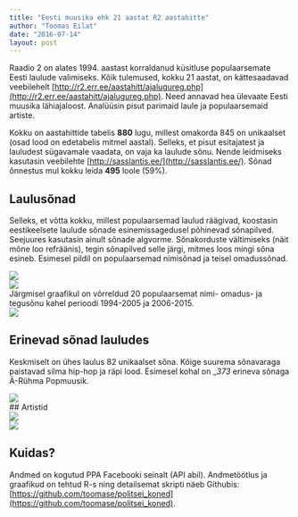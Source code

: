 ```yaml
---
title: "Eesti muusika ehk 21 aastat R2 aastahitte"
author: "Toomas Eilat"
date: "2016-07-14"
layout: post
---
```







Raadio 2 on alates 1994. aastast korraldanud küsitluse populaarsemate Eesti laulude valimiseks. Kõik tulemused, kokku 21 aastat, on kättesaadavad veebilehelt [http://r2.err.ee/aastahitt/ajalugureg.php](http://r2.err.ee/aastahitt/ajalugureg.php). Need annavad hea ülevaate Eesti muusika lähiajaloost. Analüüsin pisut parimaid laule ja populaarsemaid artiste.

Kokku on aastahittide tabelis __880__ lugu, millest omakorda 845 on unikaalset (osad lood on edetabelis mitmel aastal). Selleks, et pisut esitajatest ja lauludest sügavamale vaadata, on vaja ka laulude sõnu. Nende leidmiseks kasutasin veebilehte [http://sasslantis.ee/](http://sasslantis.ee/). Sõnad õnnestus mul kokku leida __495__ loole (59%).

## Laulusõnad
Selleks, et võtta kokku, millest populaarsemad laulud räägivad, koostasin eestikeelsete laulude sõnade esinemissagedusel põhinevad sõnapilved. Seejuures kasutasin ainult sõnade algvorme. Sõnakorduste vältimiseks (näit mõne loo refräänis), tegin sõnapilved selle järgi, mitmes loos mingi sõna esineb. Esimesel pildil on populaarsemad nimisõnad ja teisel omadussõnad.

<img src="{{ site.url }}/img/eesti-muusika-sonapilv_nimisonad-1.png" style="display: block; margin: auto;" />
<img src="{{ site.url }}/img/eesti-muusika-sonapilv_omadussonad-1.png" style="display: block; margin: auto;" />
Järgmisel graafikul on võrreldud 20 populaarsemat nimi- omadus- ja tegusõnu kahel perioodi 1994-2005 ja 2006-2015. 
<img src="{{ site.url }}/img/eesti-muusika-slopegraph-1.png" style="display: block; margin: auto;" />

## Erinevad sõnad lauludes
Keskmiselt on ühes laulus 82 unikaalset sõna. Kõige suurema sõnavaraga paistavad silma hip-hop ja räpi lood. Esimesel kohal on __373_ erineva sõnaga Ä-Rühma Popmuusik. 

<img src="{{ site.url }}/img/eesti-muusika-sonade_arv_laulus-1.png" style="display: block; margin: auto;" />
## Artistid 


<img src="{{ site.url }}/img/eesti-muusika-top_artistid-1.png" style="display: block; margin: auto;" />

<img src="{{ site.url }}/img/eesti-muusika-artistide_haalte_arv-1.png" style="display: block; margin: auto;" />


## Kuidas?
Andmed on kogutud PPA Facebooki seinalt (API abil). Andmetöötlus ja graafikud on tehtud R-s ning detailsemat skripti näeb Githubis: [https://github.com/toomase/politsei_koned](https://github.com/toomase/politsei_koned).
